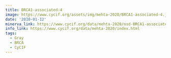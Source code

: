 ```yaml
---
title: BRCA1-associated-4
image: https://www.cycif.org/assets/img/mehta-2020/BRCA1-associated-4.jpg
date: '2010-01-12'
minerva_link: https://www.cycif.org/data/mehta-2020/osd-BRCA1-associated-4.html
info_link: https://www.cycif.org/data/mehta-2020/index.html
tags:
  - Gray
  - BRCA
  - CyCIF
---
```

